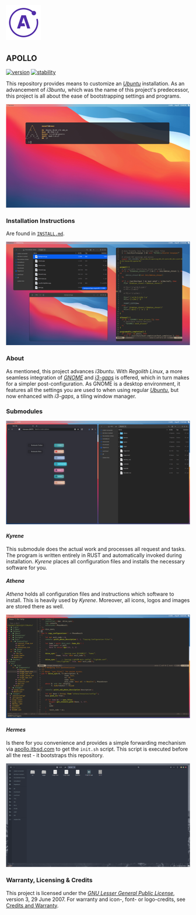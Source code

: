 # ![Apollo Logo](athena/style/apollo_logo.png)

## APOLLO

[![version](https://img.shields.io/badge/version-v0.1.0-green.svg)](https://shields.io/) [![stability](https://img.shields.io/badge/stability-unstable-red.svg)](https://shields.io/)

[//]: # (Main README in /)
[//]: # (version 0.1.0)

This repository provides means to customize an [_Ubuntu_](https://ubuntu.com/) installation. As an advancement of _i3buntu_, which was the name of this project's predecessor, this project is all about the ease of bootstrapping settings and programs.

[![Desktop Theme](athena/docs/desktop_shell.png)](https://github.com/aendeavor/i3buntu)

### Installation Instructions

Are found in [`INSTALL.md`](INSTALL.md).

[![Collage 1](athena/docs/collage_1.png)](https://github.com/aendeavor/i3buntu)

### About

As mentioned, this project advances _i3buntu_. With _Regolith Linux_, a more seamless integration of [_GNOME_](https://www.gnome.org/) and [_i3-gaps_](https://github.com/Airblader/i3) is offered, which in turn makes for a simpler post-configuration. As GNOME is a desktop environment, it features all the settings you are used to when using regular [_Ubuntu_](https://ubuntu.com/), but now enhanced with _i3-gaps_, a tiling window manager.

### Submodules

[![Collage 2](athena/docs/collage_2.png)](https://github.com/aendeavor/i3buntu)

#### _Kyrene_

This submodule does the actual work and processes all request and tasks. The program is written entirely in RUST and automatically invoked during installation. _Kyrene_ places all configuration files and installs the necessary software for you.

#### _Athena_

_Athena_ holds all configuration files and instructions which software to install. This is heavily used by _Kyrene_. Moreover, all icons, logos and images are stored there as well.

[![NeoVim](athena/docs/neovim.png)](https://github.com/aendeavor/i3buntu)

#### _Hermes_

Is there for you convenience and provides a simple forwarding mechanism via [apollo.itbsd.com](apollo.itbsd.com) to get the `init.sh` script. This script is executed before all the rest - it bootstraps this repository.

[![Nautilus](athena/docs/filemanager.png)](https://github.com/aendeavor/i3buntu)

### Warranty, Licensing & Credits

This project is licensed under the [_GNU Lesser General Public License_](LICENSE), version 3, 29 June 2007. For warranty and icon-, font- or logo-credits, see [Credits and Warranty](athena/docs/cw.md).
